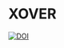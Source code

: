 # XOVER

[![DOI](https://zenodo.org/badge/85560482.svg)](https://zenodo.org/badge/latestdoi/85560482)
